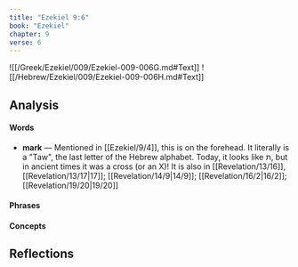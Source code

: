 ```yaml
---
title: "Ezekiel 9:6"
book: "Ezekiel"
chapter: 9
verse: 6
---
```

![[/Greek/Ezekiel/009/Ezekiel-009-006G.md#Text]]
![[/Hebrew/Ezekiel/009/Ezekiel-009-006H.md#Text]]

## Analysis

#### Words
- **mark** — Mentioned in [[Ezekiel/9/4]], this is on the forehead.  It literally is a "Taw", the last letter of the Hebrew alphabet.  Today, it looks like ת, but in ancient times it was a cross (or an X)!  It is also in [[Revelation/13/16]],[[Revelation/13/17|17]]; [[Revelation/14/9|14/9]]; [[Revelation/16/2|16/2]]; [[Revelation/19/20|19/20]]

#### Phrases

#### Concepts

## Reflections
